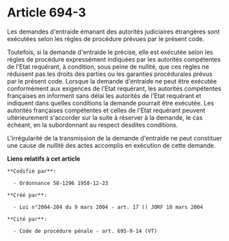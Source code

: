 # Article 694-3

Les demandes d'entraide émanant des autorités judiciaires étrangères sont exécutées selon les règles de procédure prévues par
le présent code.

Toutefois, si la demande d'entraide le précise, elle est exécutée selon les règles de procédure expressément indiquées par
les autorités compétentes de l'Etat requérant, à condition, sous peine de nullité, que ces règles ne réduisent pas les droits
des parties ou les garanties procédurales prévus par le présent code. Lorsque la demande d'entraide ne peut être exécutée
conformément aux exigences de l'Etat requérant, les autorités compétentes françaises en informent sans délai les autorités de
l'Etat requérant et indiquent dans quelles conditions la demande pourrait être exécutée. Les autorités françaises compétentes
et celles de l'Etat requérant peuvent ultérieurement s'accorder sur la suite à réserver à la demande, le cas échéant, en la
subordonnant au respect desdites conditions.

L'irrégularité de la transmission de la demande d'entraide ne peut constituer une cause de nullité des actes accomplis en
exécution de cette demande.

**Liens relatifs à cet article**

	**Codifié par**:

	  - Ordonnance 58-1296 1958-12-23

	**Créé par**:

	  - Loi n°2004-204 du 9 mars 2004 - art. 17 () JORF 10 mars 2004

	**Cité par**:

	  - Code de procédure pénale - art. 695-9-14 (VT)
